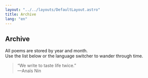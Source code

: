 ```yaml
---
layout: "../../layouts/DefaultLayout.astro"
title: Archive
lang: "en"
---
```


## Archive

All poems are stored by year and month.  
Use the list below or the language switcher to wander through time.

> “We write to taste life twice.”  
> —Anaïs Nin
